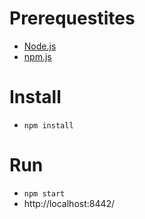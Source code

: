 # Prerequestites
- [Node.js](https://nodejs.org/)
- [npm.js](https://www.npmjs.com/)

# Install
- `npm install`

# Run
- `npm start`
- http://localhost:8442/